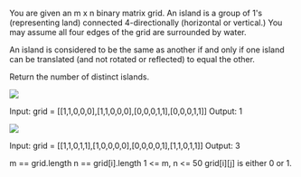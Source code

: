 You are given an m x n binary matrix grid. An island is a group of 1's (representing land) connected 4-directionally (horizontal or vertical.)
You may assume all four edges of the grid are surrounded by water.

An island is considered to be the same as another if and only if one island can be translated (and not rotated or reflected) to equal the other.

Return the number of distinct islands.


![](https://assets.leetcode.com/uploads/2021/05/01/distinctisland1-1-grid.jpg)

Input: grid = [[1,1,0,0,0],[1,1,0,0,0],[0,0,0,1,1],[0,0,0,1,1]]
Output: 1

![](https://assets.leetcode.com/uploads/2021/05/01/distinctisland1-2-grid.jpg)

Input: grid = [[1,1,0,1,1],[1,0,0,0,0],[0,0,0,0,1],[1,1,0,1,1]]
Output: 3


m == grid.length
n == grid[i].length
1 <= m, n <= 50
grid[i][j] is either 0 or 1.
